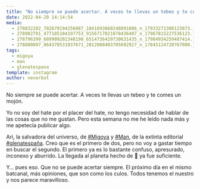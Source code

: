 ```yaml
---
title: "No siempre se puede acertar. A veces te llevas un tebeo y te comes un mojón"
date: 2022-04-20 14:14:54
media: 
  - 278832282_702679194256087_1841693660248891086_n_17933271308123873.jpg
  - 278902791_477185104197753_9156717021078436407_n_17967815227536123.jpg
  - 278796399_689909202348198_6514736429730631435_n_17984934259487414.jpg
  - 278880897_864378531037671_2812088403705692927_n_17845124720767080.jpg
tags: 
  - migoya
  - man
  - glenatespana
template: instagram
author: neverbot
---
```


No siempre se puede acertar. A veces te llevas un tebeo y te comes un mojón.

Yo no soy del hate por el placer del hate, no tengo necesidad de hablar de las cosas que no me gustan. Pero esta semana no me he leído nada más y me apetecía publicar algo.

Ari, la salvadora del universo, de [#Migoya](/tags/migoya) y [#Man](/tags/man), de la extinta editorial [#glenatespaña](/tags/glenatespana). Creo que es el primero de dos, pero no voy a gastar tiempo en buscar el segundo. El primero ya es lo bastante confuso, apresurado, inconexo y aburrido. La llegada al planeta hecho de 💩 ya fue suficiente. 

Y… pues eso. Que no se puede acertar siempre. El próximo día en el mismo batcanal, más opiniones, que son como los culos. Todos tenemos el nuestro y nos parece maravilloso.
